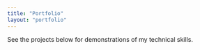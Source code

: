 ```yaml
---
title: "Portfolio"
layout: "portfolio"
---
```


See the projects below for demonstrations of my technical skills.